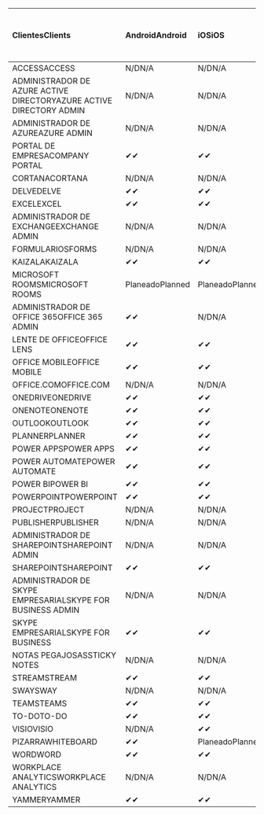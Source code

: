 <!-- This file is generated automatically. Changes made to this file will be overwritten.-->
|<span data-ttu-id="b15ec-101">Clientes</span><span class="sxs-lookup"><span data-stu-id="b15ec-101">Clients</span></span>|<span data-ttu-id="b15ec-102">Android</span><span class="sxs-lookup"><span data-stu-id="b15ec-102">Android</span></span>|<span data-ttu-id="b15ec-103">iOS</span><span class="sxs-lookup"><span data-stu-id="b15ec-103">iOS</span></span>|<span data-ttu-id="b15ec-104">Mac</span><span class="sxs-lookup"><span data-stu-id="b15ec-104">Mac</span></span>|<span data-ttu-id="b15ec-105">Windows 10</span><span class="sxs-lookup"><span data-stu-id="b15ec-105">Windows 10</span></span><br><span data-ttu-id="b15ec-106">Desktop</span><span class="sxs-lookup"><span data-stu-id="b15ec-106">Desktop</span></span>|<span data-ttu-id="b15ec-107">Windows 10</span><span class="sxs-lookup"><span data-stu-id="b15ec-107">Windows 10</span></span><br><span data-ttu-id="b15ec-108">Aplicaciones modernas</span><span class="sxs-lookup"><span data-stu-id="b15ec-108">Modern Apps</span></span>|
|:-|:-|:-|:-|:-|:-|
|<span data-ttu-id="b15ec-109">ACCESS</span><span class="sxs-lookup"><span data-stu-id="b15ec-109">ACCESS</span></span>|<span data-ttu-id="b15ec-110">N/D</span><span class="sxs-lookup"><span data-stu-id="b15ec-110">N/A</span></span>|<span data-ttu-id="b15ec-111">N/D</span><span class="sxs-lookup"><span data-stu-id="b15ec-111">N/A</span></span>|<span data-ttu-id="b15ec-112">N/D</span><span class="sxs-lookup"><span data-stu-id="b15ec-112">N/A</span></span>|<span data-ttu-id="b15ec-113">✔</span><span class="sxs-lookup"><span data-stu-id="b15ec-113">✔</span></span>|<span data-ttu-id="b15ec-114">N/D</span><span class="sxs-lookup"><span data-stu-id="b15ec-114">N/A</span></span>|
|<span data-ttu-id="b15ec-115">ADMINISTRADOR DE AZURE ACTIVE DIRECTORY</span><span class="sxs-lookup"><span data-stu-id="b15ec-115">AZURE ACTIVE DIRECTORY ADMIN</span></span>|<span data-ttu-id="b15ec-116">N/D</span><span class="sxs-lookup"><span data-stu-id="b15ec-116">N/A</span></span>|<span data-ttu-id="b15ec-117">N/D</span><span class="sxs-lookup"><span data-stu-id="b15ec-117">N/A</span></span>|<span data-ttu-id="b15ec-118">N/D</span><span class="sxs-lookup"><span data-stu-id="b15ec-118">N/A</span></span>|<span data-ttu-id="b15ec-119">✔</span><span class="sxs-lookup"><span data-stu-id="b15ec-119">✔</span></span>|<span data-ttu-id="b15ec-120">N/D</span><span class="sxs-lookup"><span data-stu-id="b15ec-120">N/A</span></span>|
|<span data-ttu-id="b15ec-121">ADMINISTRADOR DE AZURE</span><span class="sxs-lookup"><span data-stu-id="b15ec-121">AZURE ADMIN</span></span>|<span data-ttu-id="b15ec-122">N/D</span><span class="sxs-lookup"><span data-stu-id="b15ec-122">N/A</span></span>|<span data-ttu-id="b15ec-123">N/D</span><span class="sxs-lookup"><span data-stu-id="b15ec-123">N/A</span></span>|<span data-ttu-id="b15ec-124">N/D</span><span class="sxs-lookup"><span data-stu-id="b15ec-124">N/A</span></span>|<span data-ttu-id="b15ec-125">N/D</span><span class="sxs-lookup"><span data-stu-id="b15ec-125">N/A</span></span>|<span data-ttu-id="b15ec-126">N/D</span><span class="sxs-lookup"><span data-stu-id="b15ec-126">N/A</span></span>|
|<span data-ttu-id="b15ec-127">PORTAL DE EMPRESA</span><span class="sxs-lookup"><span data-stu-id="b15ec-127">COMPANY PORTAL</span></span>|<span data-ttu-id="b15ec-128">✔</span><span class="sxs-lookup"><span data-stu-id="b15ec-128">✔</span></span>|<span data-ttu-id="b15ec-129">✔</span><span class="sxs-lookup"><span data-stu-id="b15ec-129">✔</span></span>|<span data-ttu-id="b15ec-130">✔</span><span class="sxs-lookup"><span data-stu-id="b15ec-130">✔</span></span>|<span data-ttu-id="b15ec-131">N/D</span><span class="sxs-lookup"><span data-stu-id="b15ec-131">N/A</span></span>|<span data-ttu-id="b15ec-132">✔</span><span class="sxs-lookup"><span data-stu-id="b15ec-132">✔</span></span>|
|<span data-ttu-id="b15ec-133">CORTANA</span><span class="sxs-lookup"><span data-stu-id="b15ec-133">CORTANA</span></span>|<span data-ttu-id="b15ec-134">N/D</span><span class="sxs-lookup"><span data-stu-id="b15ec-134">N/A</span></span>|<span data-ttu-id="b15ec-135">N/D</span><span class="sxs-lookup"><span data-stu-id="b15ec-135">N/A</span></span>|<span data-ttu-id="b15ec-136">N/D</span><span class="sxs-lookup"><span data-stu-id="b15ec-136">N/A</span></span>|<span data-ttu-id="b15ec-137">N/D</span><span class="sxs-lookup"><span data-stu-id="b15ec-137">N/A</span></span>|<span data-ttu-id="b15ec-138">✔</span><span class="sxs-lookup"><span data-stu-id="b15ec-138">✔</span></span>|
|<span data-ttu-id="b15ec-139">DELVE</span><span class="sxs-lookup"><span data-stu-id="b15ec-139">DELVE</span></span>|<span data-ttu-id="b15ec-140">✔</span><span class="sxs-lookup"><span data-stu-id="b15ec-140">✔</span></span>|<span data-ttu-id="b15ec-141">✔</span><span class="sxs-lookup"><span data-stu-id="b15ec-141">✔</span></span>|<span data-ttu-id="b15ec-142">N/D</span><span class="sxs-lookup"><span data-stu-id="b15ec-142">N/A</span></span>|<span data-ttu-id="b15ec-143">N/D</span><span class="sxs-lookup"><span data-stu-id="b15ec-143">N/A</span></span>|<span data-ttu-id="b15ec-144">N/D</span><span class="sxs-lookup"><span data-stu-id="b15ec-144">N/A</span></span>|
|<span data-ttu-id="b15ec-145">EXCEL</span><span class="sxs-lookup"><span data-stu-id="b15ec-145">EXCEL</span></span>|<span data-ttu-id="b15ec-146">✔</span><span class="sxs-lookup"><span data-stu-id="b15ec-146">✔</span></span>|<span data-ttu-id="b15ec-147">✔</span><span class="sxs-lookup"><span data-stu-id="b15ec-147">✔</span></span>|<span data-ttu-id="b15ec-148">✔</span><span class="sxs-lookup"><span data-stu-id="b15ec-148">✔</span></span>|<span data-ttu-id="b15ec-149">✔</span><span class="sxs-lookup"><span data-stu-id="b15ec-149">✔</span></span>|<span data-ttu-id="b15ec-150">✔</span><span class="sxs-lookup"><span data-stu-id="b15ec-150">✔</span></span>|
|<span data-ttu-id="b15ec-151">ADMINISTRADOR DE EXCHANGE</span><span class="sxs-lookup"><span data-stu-id="b15ec-151">EXCHANGE ADMIN</span></span>|<span data-ttu-id="b15ec-152">N/D</span><span class="sxs-lookup"><span data-stu-id="b15ec-152">N/A</span></span>|<span data-ttu-id="b15ec-153">N/D</span><span class="sxs-lookup"><span data-stu-id="b15ec-153">N/A</span></span>|<span data-ttu-id="b15ec-154">N/D</span><span class="sxs-lookup"><span data-stu-id="b15ec-154">N/A</span></span>|<span data-ttu-id="b15ec-155">✔</span><span class="sxs-lookup"><span data-stu-id="b15ec-155">✔</span></span>|<span data-ttu-id="b15ec-156">N/D</span><span class="sxs-lookup"><span data-stu-id="b15ec-156">N/A</span></span>|
|<span data-ttu-id="b15ec-157">FORMULARIOS</span><span class="sxs-lookup"><span data-stu-id="b15ec-157">FORMS</span></span>|<span data-ttu-id="b15ec-158">N/D</span><span class="sxs-lookup"><span data-stu-id="b15ec-158">N/A</span></span>|<span data-ttu-id="b15ec-159">N/D</span><span class="sxs-lookup"><span data-stu-id="b15ec-159">N/A</span></span>|<span data-ttu-id="b15ec-160">N/D</span><span class="sxs-lookup"><span data-stu-id="b15ec-160">N/A</span></span>|<span data-ttu-id="b15ec-161">N/D</span><span class="sxs-lookup"><span data-stu-id="b15ec-161">N/A</span></span>|<span data-ttu-id="b15ec-162">N/D</span><span class="sxs-lookup"><span data-stu-id="b15ec-162">N/A</span></span>|
|<span data-ttu-id="b15ec-163">KAIZALA</span><span class="sxs-lookup"><span data-stu-id="b15ec-163">KAIZALA</span></span>|<span data-ttu-id="b15ec-164">✔</span><span class="sxs-lookup"><span data-stu-id="b15ec-164">✔</span></span>|<span data-ttu-id="b15ec-165">✔</span><span class="sxs-lookup"><span data-stu-id="b15ec-165">✔</span></span>|<span data-ttu-id="b15ec-166">N/D</span><span class="sxs-lookup"><span data-stu-id="b15ec-166">N/A</span></span>|<span data-ttu-id="b15ec-167">N/D</span><span class="sxs-lookup"><span data-stu-id="b15ec-167">N/A</span></span>|<span data-ttu-id="b15ec-168">N/D</span><span class="sxs-lookup"><span data-stu-id="b15ec-168">N/A</span></span>|
|<span data-ttu-id="b15ec-169">MICROSOFT ROOMS</span><span class="sxs-lookup"><span data-stu-id="b15ec-169">MICROSOFT ROOMS</span></span>|<span data-ttu-id="b15ec-170">Planeado</span><span class="sxs-lookup"><span data-stu-id="b15ec-170">Planned</span></span>|<span data-ttu-id="b15ec-171">Planeado</span><span class="sxs-lookup"><span data-stu-id="b15ec-171">Planned</span></span>|<span data-ttu-id="b15ec-172">N/D</span><span class="sxs-lookup"><span data-stu-id="b15ec-172">N/A</span></span>|<span data-ttu-id="b15ec-173">N/D</span><span class="sxs-lookup"><span data-stu-id="b15ec-173">N/A</span></span>|<span data-ttu-id="b15ec-174">N/D</span><span class="sxs-lookup"><span data-stu-id="b15ec-174">N/A</span></span>|
|<span data-ttu-id="b15ec-175">ADMINISTRADOR DE OFFICE 365</span><span class="sxs-lookup"><span data-stu-id="b15ec-175">OFFICE 365 ADMIN</span></span>|<span data-ttu-id="b15ec-176">✔</span><span class="sxs-lookup"><span data-stu-id="b15ec-176">✔</span></span>|<span data-ttu-id="b15ec-177">N/D</span><span class="sxs-lookup"><span data-stu-id="b15ec-177">N/A</span></span>|<span data-ttu-id="b15ec-178">N/D</span><span class="sxs-lookup"><span data-stu-id="b15ec-178">N/A</span></span>|<span data-ttu-id="b15ec-179">N/D</span><span class="sxs-lookup"><span data-stu-id="b15ec-179">N/A</span></span>|<span data-ttu-id="b15ec-180">N/D</span><span class="sxs-lookup"><span data-stu-id="b15ec-180">N/A</span></span>|
|<span data-ttu-id="b15ec-181">LENTE DE OFFICE</span><span class="sxs-lookup"><span data-stu-id="b15ec-181">OFFICE LENS</span></span>|<span data-ttu-id="b15ec-182">✔</span><span class="sxs-lookup"><span data-stu-id="b15ec-182">✔</span></span>|<span data-ttu-id="b15ec-183">✔</span><span class="sxs-lookup"><span data-stu-id="b15ec-183">✔</span></span>|<span data-ttu-id="b15ec-184">N/D</span><span class="sxs-lookup"><span data-stu-id="b15ec-184">N/A</span></span>|<span data-ttu-id="b15ec-185">N/D</span><span class="sxs-lookup"><span data-stu-id="b15ec-185">N/A</span></span>|<span data-ttu-id="b15ec-186">✔</span><span class="sxs-lookup"><span data-stu-id="b15ec-186">✔</span></span>|
|<span data-ttu-id="b15ec-187">OFFICE MOBILE</span><span class="sxs-lookup"><span data-stu-id="b15ec-187">OFFICE MOBILE</span></span>|<span data-ttu-id="b15ec-188">✔</span><span class="sxs-lookup"><span data-stu-id="b15ec-188">✔</span></span>|<span data-ttu-id="b15ec-189">✔</span><span class="sxs-lookup"><span data-stu-id="b15ec-189">✔</span></span>|<span data-ttu-id="b15ec-190">N/D</span><span class="sxs-lookup"><span data-stu-id="b15ec-190">N/A</span></span>|<span data-ttu-id="b15ec-191">N/D</span><span class="sxs-lookup"><span data-stu-id="b15ec-191">N/A</span></span>|<span data-ttu-id="b15ec-192">N/D</span><span class="sxs-lookup"><span data-stu-id="b15ec-192">N/A</span></span>|
|<span data-ttu-id="b15ec-193">OFFICE.COM</span><span class="sxs-lookup"><span data-stu-id="b15ec-193">OFFICE.COM</span></span>|<span data-ttu-id="b15ec-194">N/D</span><span class="sxs-lookup"><span data-stu-id="b15ec-194">N/A</span></span>|<span data-ttu-id="b15ec-195">N/D</span><span class="sxs-lookup"><span data-stu-id="b15ec-195">N/A</span></span>|<span data-ttu-id="b15ec-196">N/D</span><span class="sxs-lookup"><span data-stu-id="b15ec-196">N/A</span></span>|<span data-ttu-id="b15ec-197">N/D</span><span class="sxs-lookup"><span data-stu-id="b15ec-197">N/A</span></span>|<span data-ttu-id="b15ec-198">✔</span><span class="sxs-lookup"><span data-stu-id="b15ec-198">✔</span></span>|
|<span data-ttu-id="b15ec-199">ONEDRIVE</span><span class="sxs-lookup"><span data-stu-id="b15ec-199">ONEDRIVE</span></span>|<span data-ttu-id="b15ec-200">✔</span><span class="sxs-lookup"><span data-stu-id="b15ec-200">✔</span></span>|<span data-ttu-id="b15ec-201">✔</span><span class="sxs-lookup"><span data-stu-id="b15ec-201">✔</span></span>|<span data-ttu-id="b15ec-202">✔</span><span class="sxs-lookup"><span data-stu-id="b15ec-202">✔</span></span>|<span data-ttu-id="b15ec-203">✔</span><span class="sxs-lookup"><span data-stu-id="b15ec-203">✔</span></span>|<span data-ttu-id="b15ec-204">✔</span><span class="sxs-lookup"><span data-stu-id="b15ec-204">✔</span></span>|
|<span data-ttu-id="b15ec-205">ONENOTE</span><span class="sxs-lookup"><span data-stu-id="b15ec-205">ONENOTE</span></span>|<span data-ttu-id="b15ec-206">✔</span><span class="sxs-lookup"><span data-stu-id="b15ec-206">✔</span></span>|<span data-ttu-id="b15ec-207">✔</span><span class="sxs-lookup"><span data-stu-id="b15ec-207">✔</span></span>|<span data-ttu-id="b15ec-208">✔</span><span class="sxs-lookup"><span data-stu-id="b15ec-208">✔</span></span>|<span data-ttu-id="b15ec-209">✔</span><span class="sxs-lookup"><span data-stu-id="b15ec-209">✔</span></span>|<span data-ttu-id="b15ec-210">✔</span><span class="sxs-lookup"><span data-stu-id="b15ec-210">✔</span></span>|
|<span data-ttu-id="b15ec-211">OUTLOOK</span><span class="sxs-lookup"><span data-stu-id="b15ec-211">OUTLOOK</span></span>|<span data-ttu-id="b15ec-212">✔</span><span class="sxs-lookup"><span data-stu-id="b15ec-212">✔</span></span>|<span data-ttu-id="b15ec-213">✔</span><span class="sxs-lookup"><span data-stu-id="b15ec-213">✔</span></span>|<span data-ttu-id="b15ec-214">✔</span><span class="sxs-lookup"><span data-stu-id="b15ec-214">✔</span></span>|<span data-ttu-id="b15ec-215">✔</span><span class="sxs-lookup"><span data-stu-id="b15ec-215">✔</span></span>|<span data-ttu-id="b15ec-216">✔</span><span class="sxs-lookup"><span data-stu-id="b15ec-216">✔</span></span>|
|<span data-ttu-id="b15ec-217">PLANNER</span><span class="sxs-lookup"><span data-stu-id="b15ec-217">PLANNER</span></span>|<span data-ttu-id="b15ec-218">✔</span><span class="sxs-lookup"><span data-stu-id="b15ec-218">✔</span></span>|<span data-ttu-id="b15ec-219">✔</span><span class="sxs-lookup"><span data-stu-id="b15ec-219">✔</span></span>|<span data-ttu-id="b15ec-220">N/D</span><span class="sxs-lookup"><span data-stu-id="b15ec-220">N/A</span></span>|<span data-ttu-id="b15ec-221">N/D</span><span class="sxs-lookup"><span data-stu-id="b15ec-221">N/A</span></span>|<span data-ttu-id="b15ec-222">N/D</span><span class="sxs-lookup"><span data-stu-id="b15ec-222">N/A</span></span>|
|<span data-ttu-id="b15ec-223">POWER APPS</span><span class="sxs-lookup"><span data-stu-id="b15ec-223">POWER APPS</span></span>|<span data-ttu-id="b15ec-224">✔</span><span class="sxs-lookup"><span data-stu-id="b15ec-224">✔</span></span>|<span data-ttu-id="b15ec-225">✔</span><span class="sxs-lookup"><span data-stu-id="b15ec-225">✔</span></span>|<span data-ttu-id="b15ec-226">N/D</span><span class="sxs-lookup"><span data-stu-id="b15ec-226">N/A</span></span>|<span data-ttu-id="b15ec-227">N/D</span><span class="sxs-lookup"><span data-stu-id="b15ec-227">N/A</span></span>|<span data-ttu-id="b15ec-228">✔</span><span class="sxs-lookup"><span data-stu-id="b15ec-228">✔</span></span>|
|<span data-ttu-id="b15ec-229">POWER AUTOMATE</span><span class="sxs-lookup"><span data-stu-id="b15ec-229">POWER AUTOMATE</span></span>|<span data-ttu-id="b15ec-230">✔</span><span class="sxs-lookup"><span data-stu-id="b15ec-230">✔</span></span>|<span data-ttu-id="b15ec-231">✔</span><span class="sxs-lookup"><span data-stu-id="b15ec-231">✔</span></span>|<span data-ttu-id="b15ec-232">N/D</span><span class="sxs-lookup"><span data-stu-id="b15ec-232">N/A</span></span>|<span data-ttu-id="b15ec-233">N/D</span><span class="sxs-lookup"><span data-stu-id="b15ec-233">N/A</span></span>|<span data-ttu-id="b15ec-234">N/D</span><span class="sxs-lookup"><span data-stu-id="b15ec-234">N/A</span></span>|
|<span data-ttu-id="b15ec-235">POWER BI</span><span class="sxs-lookup"><span data-stu-id="b15ec-235">POWER BI</span></span>|<span data-ttu-id="b15ec-236">✔</span><span class="sxs-lookup"><span data-stu-id="b15ec-236">✔</span></span>|<span data-ttu-id="b15ec-237">✔</span><span class="sxs-lookup"><span data-stu-id="b15ec-237">✔</span></span>|<span data-ttu-id="b15ec-238">N/D</span><span class="sxs-lookup"><span data-stu-id="b15ec-238">N/A</span></span>|<span data-ttu-id="b15ec-239">✔</span><span class="sxs-lookup"><span data-stu-id="b15ec-239">✔</span></span>|<span data-ttu-id="b15ec-240">✔</span><span class="sxs-lookup"><span data-stu-id="b15ec-240">✔</span></span>|
|<span data-ttu-id="b15ec-241">POWERPOINT</span><span class="sxs-lookup"><span data-stu-id="b15ec-241">POWERPOINT</span></span>|<span data-ttu-id="b15ec-242">✔</span><span class="sxs-lookup"><span data-stu-id="b15ec-242">✔</span></span>|<span data-ttu-id="b15ec-243">✔</span><span class="sxs-lookup"><span data-stu-id="b15ec-243">✔</span></span>|<span data-ttu-id="b15ec-244">✔</span><span class="sxs-lookup"><span data-stu-id="b15ec-244">✔</span></span>|<span data-ttu-id="b15ec-245">✔</span><span class="sxs-lookup"><span data-stu-id="b15ec-245">✔</span></span>|<span data-ttu-id="b15ec-246">✔</span><span class="sxs-lookup"><span data-stu-id="b15ec-246">✔</span></span>|
|<span data-ttu-id="b15ec-247">PROJECT</span><span class="sxs-lookup"><span data-stu-id="b15ec-247">PROJECT</span></span>|<span data-ttu-id="b15ec-248">N/D</span><span class="sxs-lookup"><span data-stu-id="b15ec-248">N/A</span></span>|<span data-ttu-id="b15ec-249">N/D</span><span class="sxs-lookup"><span data-stu-id="b15ec-249">N/A</span></span>|<span data-ttu-id="b15ec-250">N/D</span><span class="sxs-lookup"><span data-stu-id="b15ec-250">N/A</span></span>|<span data-ttu-id="b15ec-251">✔</span><span class="sxs-lookup"><span data-stu-id="b15ec-251">✔</span></span>|<span data-ttu-id="b15ec-252">N/D</span><span class="sxs-lookup"><span data-stu-id="b15ec-252">N/A</span></span>|
|<span data-ttu-id="b15ec-253">PUBLISHER</span><span class="sxs-lookup"><span data-stu-id="b15ec-253">PUBLISHER</span></span>|<span data-ttu-id="b15ec-254">N/D</span><span class="sxs-lookup"><span data-stu-id="b15ec-254">N/A</span></span>|<span data-ttu-id="b15ec-255">N/D</span><span class="sxs-lookup"><span data-stu-id="b15ec-255">N/A</span></span>|<span data-ttu-id="b15ec-256">N/D</span><span class="sxs-lookup"><span data-stu-id="b15ec-256">N/A</span></span>|<span data-ttu-id="b15ec-257">✔</span><span class="sxs-lookup"><span data-stu-id="b15ec-257">✔</span></span>|<span data-ttu-id="b15ec-258">N/D</span><span class="sxs-lookup"><span data-stu-id="b15ec-258">N/A</span></span>|
|<span data-ttu-id="b15ec-259">ADMINISTRADOR DE SHAREPOINT</span><span class="sxs-lookup"><span data-stu-id="b15ec-259">SHAREPOINT ADMIN</span></span>|<span data-ttu-id="b15ec-260">N/D</span><span class="sxs-lookup"><span data-stu-id="b15ec-260">N/A</span></span>|<span data-ttu-id="b15ec-261">N/D</span><span class="sxs-lookup"><span data-stu-id="b15ec-261">N/A</span></span>|<span data-ttu-id="b15ec-262">N/D</span><span class="sxs-lookup"><span data-stu-id="b15ec-262">N/A</span></span>|<span data-ttu-id="b15ec-263">✔</span><span class="sxs-lookup"><span data-stu-id="b15ec-263">✔</span></span>|<span data-ttu-id="b15ec-264">N/D</span><span class="sxs-lookup"><span data-stu-id="b15ec-264">N/A</span></span>|
|<span data-ttu-id="b15ec-265">SHAREPOINT</span><span class="sxs-lookup"><span data-stu-id="b15ec-265">SHAREPOINT</span></span>|<span data-ttu-id="b15ec-266">✔</span><span class="sxs-lookup"><span data-stu-id="b15ec-266">✔</span></span>|<span data-ttu-id="b15ec-267">✔</span><span class="sxs-lookup"><span data-stu-id="b15ec-267">✔</span></span>|<span data-ttu-id="b15ec-268">N/D</span><span class="sxs-lookup"><span data-stu-id="b15ec-268">N/A</span></span>|<span data-ttu-id="b15ec-269">N/D</span><span class="sxs-lookup"><span data-stu-id="b15ec-269">N/A</span></span>|<span data-ttu-id="b15ec-270">N/D</span><span class="sxs-lookup"><span data-stu-id="b15ec-270">N/A</span></span>|
|<span data-ttu-id="b15ec-271">ADMINISTRADOR DE SKYPE EMPRESARIAL</span><span class="sxs-lookup"><span data-stu-id="b15ec-271">SKYPE FOR BUSINESS ADMIN</span></span>|<span data-ttu-id="b15ec-272">N/D</span><span class="sxs-lookup"><span data-stu-id="b15ec-272">N/A</span></span>|<span data-ttu-id="b15ec-273">N/D</span><span class="sxs-lookup"><span data-stu-id="b15ec-273">N/A</span></span>|<span data-ttu-id="b15ec-274">N/D</span><span class="sxs-lookup"><span data-stu-id="b15ec-274">N/A</span></span>|<span data-ttu-id="b15ec-275">✔</span><span class="sxs-lookup"><span data-stu-id="b15ec-275">✔</span></span>|<span data-ttu-id="b15ec-276">N/D</span><span class="sxs-lookup"><span data-stu-id="b15ec-276">N/A</span></span>|
|<span data-ttu-id="b15ec-277">SKYPE EMPRESARIAL</span><span class="sxs-lookup"><span data-stu-id="b15ec-277">SKYPE FOR BUSINESS</span></span>|<span data-ttu-id="b15ec-278">✔</span><span class="sxs-lookup"><span data-stu-id="b15ec-278">✔</span></span>|<span data-ttu-id="b15ec-279">✔</span><span class="sxs-lookup"><span data-stu-id="b15ec-279">✔</span></span>|<span data-ttu-id="b15ec-280">✔</span><span class="sxs-lookup"><span data-stu-id="b15ec-280">✔</span></span>|<span data-ttu-id="b15ec-281">✔</span><span class="sxs-lookup"><span data-stu-id="b15ec-281">✔</span></span>|<span data-ttu-id="b15ec-282">N/D</span><span class="sxs-lookup"><span data-stu-id="b15ec-282">N/A</span></span>|
|<span data-ttu-id="b15ec-283">NOTAS PEGAJOSAS</span><span class="sxs-lookup"><span data-stu-id="b15ec-283">STICKY NOTES</span></span>|<span data-ttu-id="b15ec-284">N/D</span><span class="sxs-lookup"><span data-stu-id="b15ec-284">N/A</span></span>|<span data-ttu-id="b15ec-285">N/D</span><span class="sxs-lookup"><span data-stu-id="b15ec-285">N/A</span></span>|<span data-ttu-id="b15ec-286">N/D</span><span class="sxs-lookup"><span data-stu-id="b15ec-286">N/A</span></span>|<span data-ttu-id="b15ec-287">N/D</span><span class="sxs-lookup"><span data-stu-id="b15ec-287">N/A</span></span>|<span data-ttu-id="b15ec-288">✔</span><span class="sxs-lookup"><span data-stu-id="b15ec-288">✔</span></span>|
|<span data-ttu-id="b15ec-289">STREAM</span><span class="sxs-lookup"><span data-stu-id="b15ec-289">STREAM</span></span>|<span data-ttu-id="b15ec-290">✔</span><span class="sxs-lookup"><span data-stu-id="b15ec-290">✔</span></span>|<span data-ttu-id="b15ec-291">✔</span><span class="sxs-lookup"><span data-stu-id="b15ec-291">✔</span></span>|<span data-ttu-id="b15ec-292">N/D</span><span class="sxs-lookup"><span data-stu-id="b15ec-292">N/A</span></span>|<span data-ttu-id="b15ec-293">N/D</span><span class="sxs-lookup"><span data-stu-id="b15ec-293">N/A</span></span>|<span data-ttu-id="b15ec-294">N/D</span><span class="sxs-lookup"><span data-stu-id="b15ec-294">N/A</span></span>|
|<span data-ttu-id="b15ec-295">SWAY</span><span class="sxs-lookup"><span data-stu-id="b15ec-295">SWAY</span></span>|<span data-ttu-id="b15ec-296">N/D</span><span class="sxs-lookup"><span data-stu-id="b15ec-296">N/A</span></span>|<span data-ttu-id="b15ec-297">N/D</span><span class="sxs-lookup"><span data-stu-id="b15ec-297">N/A</span></span>|<span data-ttu-id="b15ec-298">N/D</span><span class="sxs-lookup"><span data-stu-id="b15ec-298">N/A</span></span>|<span data-ttu-id="b15ec-299">N/D</span><span class="sxs-lookup"><span data-stu-id="b15ec-299">N/A</span></span>|<span data-ttu-id="b15ec-300">✔</span><span class="sxs-lookup"><span data-stu-id="b15ec-300">✔</span></span>|
|<span data-ttu-id="b15ec-301">TEAMS</span><span class="sxs-lookup"><span data-stu-id="b15ec-301">TEAMS</span></span>|<span data-ttu-id="b15ec-302">✔</span><span class="sxs-lookup"><span data-stu-id="b15ec-302">✔</span></span>|<span data-ttu-id="b15ec-303">✔</span><span class="sxs-lookup"><span data-stu-id="b15ec-303">✔</span></span>|<span data-ttu-id="b15ec-304">✔</span><span class="sxs-lookup"><span data-stu-id="b15ec-304">✔</span></span>|<span data-ttu-id="b15ec-305">✔</span><span class="sxs-lookup"><span data-stu-id="b15ec-305">✔</span></span>|<span data-ttu-id="b15ec-306">N/D</span><span class="sxs-lookup"><span data-stu-id="b15ec-306">N/A</span></span>|
|<span data-ttu-id="b15ec-307">TO-DO</span><span class="sxs-lookup"><span data-stu-id="b15ec-307">TO-DO</span></span>|<span data-ttu-id="b15ec-308">✔</span><span class="sxs-lookup"><span data-stu-id="b15ec-308">✔</span></span>|<span data-ttu-id="b15ec-309">✔</span><span class="sxs-lookup"><span data-stu-id="b15ec-309">✔</span></span>|<span data-ttu-id="b15ec-310">✔</span><span class="sxs-lookup"><span data-stu-id="b15ec-310">✔</span></span>|<span data-ttu-id="b15ec-311">N/D</span><span class="sxs-lookup"><span data-stu-id="b15ec-311">N/A</span></span>|<span data-ttu-id="b15ec-312">✔</span><span class="sxs-lookup"><span data-stu-id="b15ec-312">✔</span></span>|
|<span data-ttu-id="b15ec-313">VISIO</span><span class="sxs-lookup"><span data-stu-id="b15ec-313">VISIO</span></span>|<span data-ttu-id="b15ec-314">N/D</span><span class="sxs-lookup"><span data-stu-id="b15ec-314">N/A</span></span>|<span data-ttu-id="b15ec-315">✔</span><span class="sxs-lookup"><span data-stu-id="b15ec-315">✔</span></span>|<span data-ttu-id="b15ec-316">N/D</span><span class="sxs-lookup"><span data-stu-id="b15ec-316">N/A</span></span>|<span data-ttu-id="b15ec-317">✔</span><span class="sxs-lookup"><span data-stu-id="b15ec-317">✔</span></span>|<span data-ttu-id="b15ec-318">N/D</span><span class="sxs-lookup"><span data-stu-id="b15ec-318">N/A</span></span>|
|<span data-ttu-id="b15ec-319">PIZARRA</span><span class="sxs-lookup"><span data-stu-id="b15ec-319">WHITEBOARD</span></span>|<span data-ttu-id="b15ec-320">✔</span><span class="sxs-lookup"><span data-stu-id="b15ec-320">✔</span></span>|<span data-ttu-id="b15ec-321">Planeado</span><span class="sxs-lookup"><span data-stu-id="b15ec-321">Planned</span></span>|<span data-ttu-id="b15ec-322">N/D</span><span class="sxs-lookup"><span data-stu-id="b15ec-322">N/A</span></span>|<span data-ttu-id="b15ec-323">N/D</span><span class="sxs-lookup"><span data-stu-id="b15ec-323">N/A</span></span>|<span data-ttu-id="b15ec-324">✔</span><span class="sxs-lookup"><span data-stu-id="b15ec-324">✔</span></span>|
|<span data-ttu-id="b15ec-325">WORD</span><span class="sxs-lookup"><span data-stu-id="b15ec-325">WORD</span></span>|<span data-ttu-id="b15ec-326">✔</span><span class="sxs-lookup"><span data-stu-id="b15ec-326">✔</span></span>|<span data-ttu-id="b15ec-327">✔</span><span class="sxs-lookup"><span data-stu-id="b15ec-327">✔</span></span>|<span data-ttu-id="b15ec-328">✔</span><span class="sxs-lookup"><span data-stu-id="b15ec-328">✔</span></span>|<span data-ttu-id="b15ec-329">✔</span><span class="sxs-lookup"><span data-stu-id="b15ec-329">✔</span></span>|<span data-ttu-id="b15ec-330">✔</span><span class="sxs-lookup"><span data-stu-id="b15ec-330">✔</span></span>|
|<span data-ttu-id="b15ec-331">WORKPLACE ANALYTICS</span><span class="sxs-lookup"><span data-stu-id="b15ec-331">WORKPLACE ANALYTICS</span></span>|<span data-ttu-id="b15ec-332">N/D</span><span class="sxs-lookup"><span data-stu-id="b15ec-332">N/A</span></span>|<span data-ttu-id="b15ec-333">N/D</span><span class="sxs-lookup"><span data-stu-id="b15ec-333">N/A</span></span>|<span data-ttu-id="b15ec-334">N/D</span><span class="sxs-lookup"><span data-stu-id="b15ec-334">N/A</span></span>|<span data-ttu-id="b15ec-335">N/D</span><span class="sxs-lookup"><span data-stu-id="b15ec-335">N/A</span></span>|<span data-ttu-id="b15ec-336">N/D</span><span class="sxs-lookup"><span data-stu-id="b15ec-336">N/A</span></span>|
|<span data-ttu-id="b15ec-337">YAMMER</span><span class="sxs-lookup"><span data-stu-id="b15ec-337">YAMMER</span></span>|<span data-ttu-id="b15ec-338">✔</span><span class="sxs-lookup"><span data-stu-id="b15ec-338">✔</span></span>|<span data-ttu-id="b15ec-339">✔</span><span class="sxs-lookup"><span data-stu-id="b15ec-339">✔</span></span>|<span data-ttu-id="b15ec-340">Planeado</span><span class="sxs-lookup"><span data-stu-id="b15ec-340">Planned</span></span>|<span data-ttu-id="b15ec-341">Planeado</span><span class="sxs-lookup"><span data-stu-id="b15ec-341">Planned</span></span>|<span data-ttu-id="b15ec-342">N/D</span><span class="sxs-lookup"><span data-stu-id="b15ec-342">N/A</span></span>|
